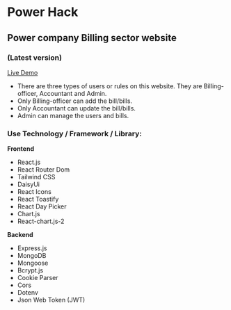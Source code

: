 # Power Hack

## Power company Billing sector website

### (Latest version)

[Live Demo](https://www.power-hack.com)

- There are three types of users or rules on this website. They are Billing-officer, Accountant and Admin.
- Only Billing-officer can add the bill/bills.
- Only Accountant can update the bill/bills.
- Admin can manage the users and bills.

### Use Technology / Framework / Library:

**Frontend**

- React.js
- React Router Dom
- Tailwind CSS
- DaisyUi
- React Icons
- React Toastify
- React Day Picker
- Chart.js
- React-chart.js-2

**Backend**

- Express.js
- MongoDB
- Mongoose
- Bcrypt.js
- Cookie Parser
- Cors
- Dotenv
- Json Web Token (JWT)
